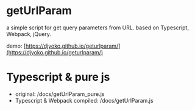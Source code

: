 # getUrlParam
a simple script for get query parameters from URL.
based on Typescript, Webpack, jQuery.

demo: [https://djyoko.github.io/geturlparam/](https://djyoko.github.io/geturlparam/)

# Typescript & pure js
- original: /docs/getUrlParam_pure.js
- Typescript & Webpack compiled: /docs/getUrlParam.js
